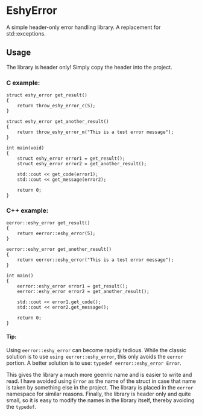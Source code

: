 # EshyError
A simple header-only error handling library. A replacement for std::exceptions.

## Usage

The library is header only! Simply copy the header into the project.

### C example:

```
struct eshy_error get_result()
{
	return throw_eshy_error_c(5);
}

struct eshy_error get_another_result()
{
	return throw_eshy_error_m("This is a test error message");
}

int main(void)
{
	struct eshy_error error1 = get_result();
	struct eshy_error error2 = get_another_result();

	std::cout << get_code(error1);
	std::cout << get_message(error2);

	return 0;
}
```

### C++ example:

```
eerror::eshy_error get_result()
{
	return eerror::eshy_error(5);
}

eerror::eshy_error get_another_result()
{
	return eerror::eshy_error("This is a test error message");
}

int main()
{
	eerror::eshy_error error1 = get_result();
	eerror::eshy_error error2 = get_another_result();

	std::cout << error1.get_code();
	std::cout << error2.get_message();

	return 0;
}
```
#### Tip:

Using `eerror::eshy_error` can become rapidly tedious. While the classic solution is to use `using eerror::eshy_error`, this only avoids the `eerror` portion. A better solution is to use: `typedef eerror::eshy_error Error`.

This gives the library a much more geenric name and is easier to write and read. I have avoided using `Error` as the name of the struct in case that name is taken by something else in the project. The library is placed in the `eerror` namespace for similar reasons. Finally, the library is header only and quite small, so it is easy to modify the names in the library itself, thereby avoiding the `typedef`.
